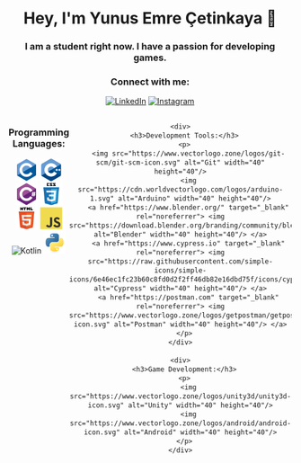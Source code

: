 <div align="center">
  <h1>Hey, I'm Yunus Emre Çetinkaya 👋</h1>
  <h3>I am a student right now. I have a passion for developing games.</h3>

  <h3>Connect with me:</h3>
  <p>
    <a href="https://linkedin.com/in/yunus-emre-%C3%A7etinkaya-557263202/" target="_blank"><img src="https://raw.githubusercontent.com/rahuldkjain/github-profile-readme-generator/master/src/images/icons/Social/linked-in-alt.svg" alt="LinkedIn" height="30" width="40" /></a>
    <a href="https://instagram.com/ye.cetinkaya" target="_blank"><img src="https://raw.githubusercontent.com/rahuldkjain/github-profile-readme-generator/master/src/images/icons/Social/instagram.svg" alt="Instagram" height="30" width="40" /></a>
  </p>

  <div style="display: flex; justify-content: space-around;">
    <div>
      <h3>Programming Languages:</h3>
      <p>
        <img src="https://raw.githubusercontent.com/devicons/devicon/master/icons/c/c-original.svg" alt="C" width="40" height="40"/>
        <img src="https://raw.githubusercontent.com/devicons/devicon/master/icons/cplusplus/cplusplus-original.svg" alt="C++" width="40" height="40"/>
        <img src="https://raw.githubusercontent.com/devicons/devicon/master/icons/csharp/csharp-original.svg" alt="C#" width="40" height="40"/>
        <img src="https://raw.githubusercontent.com/devicons/devicon/master/icons/css3/css3-original-wordmark.svg" alt="CSS3" width="40" height="40"/>
        <img src="https://raw.githubusercontent.com/devicons/devicon/master/icons/html5/html5-original-wordmark.svg" alt="HTML5" width="40" height="40"/>
        <img src="https://raw.githubusercontent.com/devicons/devicon/master/icons/javascript/javascript-original.svg" alt="JavaScript" width="40" height="40"/>
        <img src="https://www.vectorlogo.zone/logos/kotlinlang/kotlinlang-icon.svg" alt="Kotlin" width="40" height="40"/>
        <img src="https://raw.githubusercontent.com/devicons/devicon/master/icons/python/python-original.svg" alt="Python" width="40" height="40"/>
      </p>
    </div>

    <div>
      <h3>Development Tools:</h3>
      <p>
        <img src="https://www.vectorlogo.zone/logos/git-scm/git-scm-icon.svg" alt="Git" width="40" height="40"/>
        <img src="https://cdn.worldvectorlogo.com/logos/arduino-1.svg" alt="Arduino" width="40" height="40"/>
        <a href="https://www.blender.org/" target="_blank" rel="noreferrer"> <img src="https://download.blender.org/branding/community/blender_community_badge_white.svg" alt="Blender" width="40" height="40"/> </a>
        <a href="https://www.cypress.io" target="_blank" rel="noreferrer"> <img src="https://raw.githubusercontent.com/simple-icons/simple-icons/6e46ec1fc23b60c8fd0d2f2ff46db82e16dbd75f/icons/cypress.svg" alt="Cypress" width="40" height="40"/> </a>
        <a href="https://postman.com" target="_blank" rel="noreferrer"> <img src="https://www.vectorlogo.zone/logos/getpostman/getpostman-icon.svg" alt="Postman" width="40" height="40"/> </a>
      </p>
    </div>

    <div>
      <h3>Game Development:</h3>
      <p>
        <img src="https://www.vectorlogo.zone/logos/unity3d/unity3d-icon.svg" alt="Unity" width="40" height="40"/>
        <img src="https://www.vectorlogo.zone/logos/android/android-icon.svg" alt="Android" width="40" height="40"/>
      </p>
    </div>
  </div>
</div>
